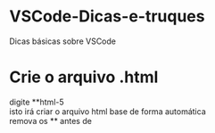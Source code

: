 # VSCode-Dicas-e-truques
Dicas básicas sobre VSCode

# Crie o arquivo .html
digite **html-5 <br>
isto irá criar o arquivo html base de forma automática<br>
remova os ** antes de <!DOCTYPE html>
